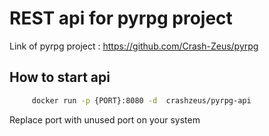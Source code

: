 # REST api for pyrpg project

Link of pyrpg project : https://github.com/Crash-Zeus/pyrpg

## How to start api

```bash
     docker run -p {PORT}:8080 -d  crashzeus/pyrpg-api
```
Replace port with unused port on your system